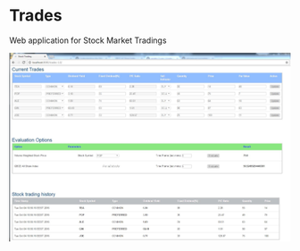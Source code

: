 # Trades
Web application for Stock Market Tradings

<p>
<img src="https://github.com/AMalynskyi/Trades/blob/master/demo/demo.jpg" style="max-width:100%;"/>
</p>

